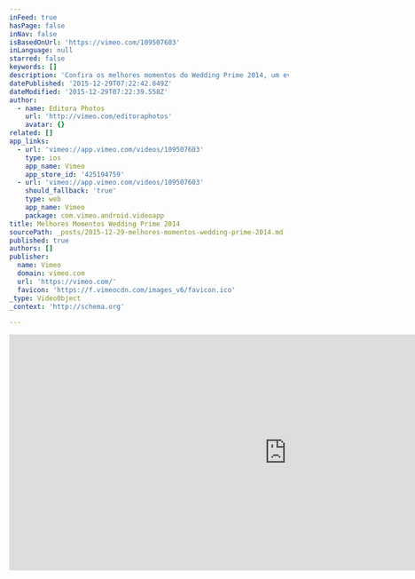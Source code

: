 ```yaml
---
inFeed: true
hasPage: false
inNav: false
isBasedOnUrl: 'https://vimeo.com/109507603'
inLanguage: null
starred: false
keywords: []
description: 'Confira os melhores momentos do Wedding Prime 2014, um evento que proporcionou experiências incomparáveis para fotógrafos de casamento em um confortável e belíssimo cenário. O Wedding Prime é um programa avançado de capacitação e reciclagem profissional. Com um formato único no Brasil, ele proporciona uma forte vivência na fotografia de casamento, a qual nenhum outro já proporcionou.'
datePublished: '2015-12-29T07:22:42.849Z'
dateModified: '2015-12-29T07:22:39.558Z'
author:
  - name: Editora Photos
    url: 'http://vimeo.com/editoraphotos'
    avatar: {}
related: []
app_links:
  - url: 'vimeo://app.vimeo.com/videos/109507603'
    type: ios
    app_name: Vimeo
    app_store_id: '425194759'
  - url: 'vimeo://app.vimeo.com/videos/109507603'
    should_fallback: 'true'
    type: web
    app_name: Vimeo
    package: com.vimeo.android.videoapp
title: Melhores Momentos Wedding Prime 2014
sourcePath: _posts/2015-12-29-melhores-momentos-wedding-prime-2014.md
published: true
authors: []
publisher:
  name: Vimeo
  domain: vimeo.com
  url: 'https://vimeo.com/'
  favicon: 'https://f.vimeocdn.com/images_v6/favicon.ico'
_type: VideoObject
_context: 'http://schema.org'

---
```

<iframe src="https://cdn.embedly.com/widgets/media.html?src=https%3A%2F%2Fplayer.vimeo.com%2Fvideo%2F109507603&amp;url=https%3A%2F%2Fvimeo.com%2F109507603&amp;image=http%3A%2F%2Fi.vimeocdn.com%2Fvideo%2F493558213_1280.jpg&amp;key=b7d04c9b404c499eba89ee7072e1c4f7&amp;type=text%2Fhtml&amp;schema=vimeo" width="1000" height="425" scrolling="no" frameborder="0" allowfullscreen="allowfullscreen" style=""></iframe>